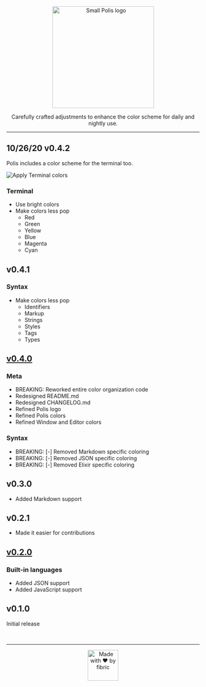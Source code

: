 <div align="center">

<img src="https://gitlab.com/fibric/polis-nova-theme/-/raw/main/Images/logo/polis-logo-small.svg" width="265" alt="Small Polis logo">

Carefully crafted adjustments to enhance the color scheme for daily and nightly use.

</div>

-----

## 10/26/20 v0.4.2

Polis includes a color scheme for the terminal too.

<img src="https://gitlab.com/fibric/polis-nova-theme/-/raw/main/Images/changelog/apply_terminal_colors.gif" alt="Apply Terminal colors">

### Terminal

- Use bright colors
- Make colors less pop
    - Red
    - Green
    - Yellow
    - Blue
    - Magenta
    - Cyan

## v0.4.1

### Syntax

- Make colors less pop
    - Identifiers
    - Markup
    - Strings
    - Styles
    - Tags
    - Types

## [v0.4.0](https://gitlab.com/fibric/polis-nova-theme/-/milestones/3)

### Meta

- BREAKING: Reworked entire color organization code
- Redesigned README.md
- Redesigned CHANGELOG.md
- Refined Polis logo
- Refined Polis colors
- Refined Window and Editor colors

### Syntax

- BREAKING: [-] Removed Markdown specific coloring
- BREAKING: [-] Removed JSON specific coloring
- BREAKING: [-] Removed Elixir specific coloring

## v0.3.0

- Added Markdown support

## v0.2.1

- Made it easier for contributions

## [v0.2.0](https://gitlab.com/fibric/polis-nova-theme/-/milestones/2)

### Built-in languages

- Added JSON support
- Added JavaScript support

## v0.1.0

Initial release

<br>

-----
<div align="center">
    <img src="https://gitlab.com/fibric/logo/-/raw/master/fibric-logo-text.svg" width="80" alt="Made with ❤️ by fibric">
</div>

